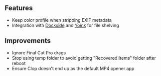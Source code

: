 ## Features

- Keep color profile when stripping EXIF metadata
- Integration with [Dockside](https://hachipoo.com/dockside-app) and [Yoink](https://eternalstorms.at/yoink/mac/) for file shelving

## Improvements

- Ignore Final Cut Pro drags
- Stop using temp folder to avoid getting "Recovered Items" folder after reboot
- Ensure Clop doesn't end up as the default MP4 opener app
